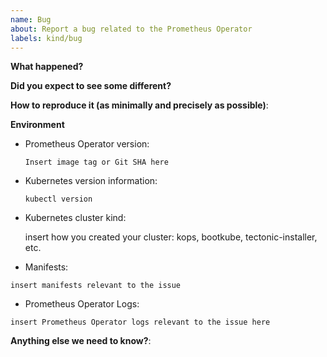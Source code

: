 ```yaml
---
name: Bug
about: Report a bug related to the Prometheus Operator
labels: kind/bug
---
```


<!--

Feel free to ask questions in #prometheus-operator on Kubernetes Slack!

-->

**What happened?**

**Did you expect to see some different?**

**How to reproduce it (as minimally and precisely as possible)**:

**Environment**

* Prometheus Operator version:

    `Insert image tag or Git SHA here`
    <!-- Try kubectl -n monitoring describe deployment prometheus-operator -->

* Kubernetes version information:

    `kubectl version`
    <!-- Replace the command with its output above -->

* Kubernetes cluster kind:

    insert how you created your cluster: kops, bootkube, tectonic-installer, etc.

* Manifests:

```
insert manifests relevant to the issue
```

* Prometheus Operator Logs:

```
insert Prometheus Operator logs relevant to the issue here
```

**Anything else we need to know?**:
